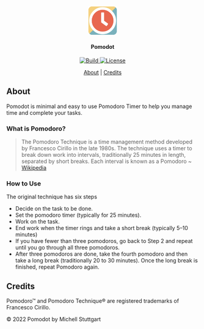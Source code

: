<p align="center">
  <a href="https://github.com/mstuttgart/pomodot">
  <img src="assets/pomodoro.png" width="15%"></a>
  <h4 align="center">Pomodot</h4>
</p>

<p align="center">
  <a href="https://mstuttgart.github.io/pomodot/">
    <img src="https://img.shields.io/website?color=412b76&style=for-the-badge&up_message=Pomodot&url=https%3A%2F%2Fmstuttgart.github.io%2Fpomodorojs%2F" alt="Build">
  </a>
  <a href="https://github.com/mstuttgart/pomodot/blob/master/LICENSE">
    <img src="https://img.shields.io/github/license/mstuttgart/dotfiles.svg?style=for-the-badge&color=2ee8b6" alt="License">
  </a>
</p>


<p align="center">
  <a href="#about">About</a> |
  <a href="#credits">Credits</a>
</p>

## About

Pomodot is minimal and easy to use Pomodoro Timer to help you manage time and complete your tasks. 

### What is **Pomodoro**?

> The Pomodoro Technique is a time management method developed by Francesco Cirillo in the late 1980s. The technique uses a timer to break down work into intervals, traditionally 25 minutes in length, separated by short breaks. Each interval is known as a Pomodoro
> ~ [Wikipedia](https://en.wikipedia.org/wiki/Pomodoro_Technique)

### How to Use

The original technique has six steps

* Decide on the task to be done.
* Set the pomodoro timer (typically for 25 minutes).
* Work on the task.
* End work when the timer rings and take a short break (typically 5–10 minutes)
* If you have fewer than three pomodoros, go back to Step 2 and repeat until you go through all three pomodoros.
* After three pomodoros are done, take the fourth pomodoro and then take a long break (traditionally 20 to 30 minutes). Once the long break is finished, repeat Pomodoro again.

## Credits

Pomodoro™ and Pomodoro Technique® are registered trademarks of Francesco Cirillo. 


© 2022 Pomodot by Michell Stuttgart
